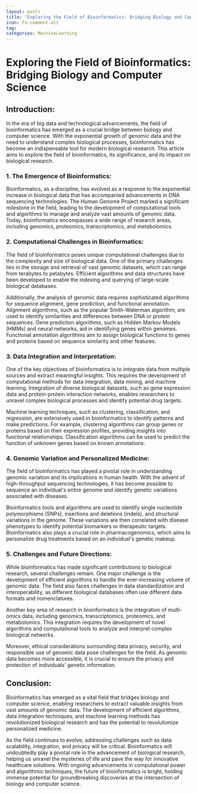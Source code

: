 ```yaml
---
layout: posts
title: "Exploring the Field of Bioinformatics: Bridging Biology and Computer Science"
icon: fa-comment-alt
tag:      
categories: MachineLearning
---
```



# Exploring the Field of Bioinformatics: Bridging Biology and Computer Science

## Introduction:

In the era of big data and technological advancements, the field of bioinformatics has emerged as a crucial bridge between biology and computer science. With the exponential growth of genomic data and the need to understand complex biological processes, bioinformatics has become an indispensable tool for modern biological research. This article aims to explore the field of bioinformatics, its significance, and its impact on biological research.

### 1. The Emergence of Bioinformatics:

Bioinformatics, as a discipline, has evolved as a response to the exponential increase in biological data that has accompanied advancements in DNA sequencing technologies. The Human Genome Project marked a significant milestone in the field, leading to the development of computational tools and algorithms to manage and analyze vast amounts of genomic data. Today, bioinformatics encompasses a wide range of research areas, including genomics, proteomics, transcriptomics, and metabolomics.

### 2. Computational Challenges in Bioinformatics:

The field of bioinformatics poses unique computational challenges due to the complexity and size of biological data. One of the primary challenges lies in the storage and retrieval of vast genomic datasets, which can range from terabytes to petabytes. Efficient algorithms and data structures have been developed to enable the indexing and querying of large-scale biological databases.

Additionally, the analysis of genomic data requires sophisticated algorithms for sequence alignment, gene prediction, and functional annotation. Alignment algorithms, such as the popular Smith-Waterman algorithm, are used to identify similarities and differences between DNA or protein sequences. Gene prediction algorithms, such as Hidden Markov Models (HMMs) and neural networks, aid in identifying genes within genomes. Functional annotation algorithms aim to assign biological functions to genes and proteins based on sequence similarity and other features.

### 3. Data Integration and Interpretation:

One of the key objectives of bioinformatics is to integrate data from multiple sources and extract meaningful insights. This requires the development of computational methods for data integration, data mining, and machine learning. Integration of diverse biological datasets, such as gene expression data and protein-protein interaction networks, enables researchers to unravel complex biological processes and identify potential drug targets.

Machine learning techniques, such as clustering, classification, and regression, are extensively used in bioinformatics to identify patterns and make predictions. For example, clustering algorithms can group genes or proteins based on their expression profiles, providing insights into functional relationships. Classification algorithms can be used to predict the function of unknown genes based on known annotations.

### 4. Genomic Variation and Personalized Medicine:

The field of bioinformatics has played a pivotal role in understanding genomic variation and its implications in human health. With the advent of high-throughput sequencing technologies, it has become possible to sequence an individual's entire genome and identify genetic variations associated with diseases.

Bioinformatics tools and algorithms are used to identify single nucleotide polymorphisms (SNPs), insertions and deletions (indels), and structural variations in the genome. These variations are then correlated with disease phenotypes to identify potential biomarkers or therapeutic targets. Bioinformatics also plays a crucial role in pharmacogenomics, which aims to personalize drug treatments based on an individual's genetic makeup.

### 5. Challenges and Future Directions:

While bioinformatics has made significant contributions to biological research, several challenges remain. One major challenge is the development of efficient algorithms to handle the ever-increasing volume of genomic data. The field also faces challenges in data standardization and interoperability, as different biological databases often use different data formats and nomenclatures.

Another key area of research in bioinformatics is the integration of multi-omics data, including genomics, transcriptomics, proteomics, and metabolomics. This integration requires the development of novel algorithms and computational tools to analyze and interpret complex biological networks.

Moreover, ethical considerations surrounding data privacy, security, and responsible use of genomic data pose challenges for the field. As genomic data becomes more accessible, it is crucial to ensure the privacy and protection of individuals' genetic information.

## Conclusion:

Bioinformatics has emerged as a vital field that bridges biology and computer science, enabling researchers to extract valuable insights from vast amounts of genomic data. The development of efficient algorithms, data integration techniques, and machine learning methods has revolutionized biological research and has the potential to revolutionize personalized medicine.

As the field continues to evolve, addressing challenges such as data scalability, integration, and privacy will be critical. Bioinformatics will undoubtedly play a pivotal role in the advancement of biological research, helping us unravel the mysteries of life and pave the way for innovative healthcare solutions. With ongoing advancements in computational power and algorithmic techniques, the future of bioinformatics is bright, holding immense potential for groundbreaking discoveries at the intersection of biology and computer science.